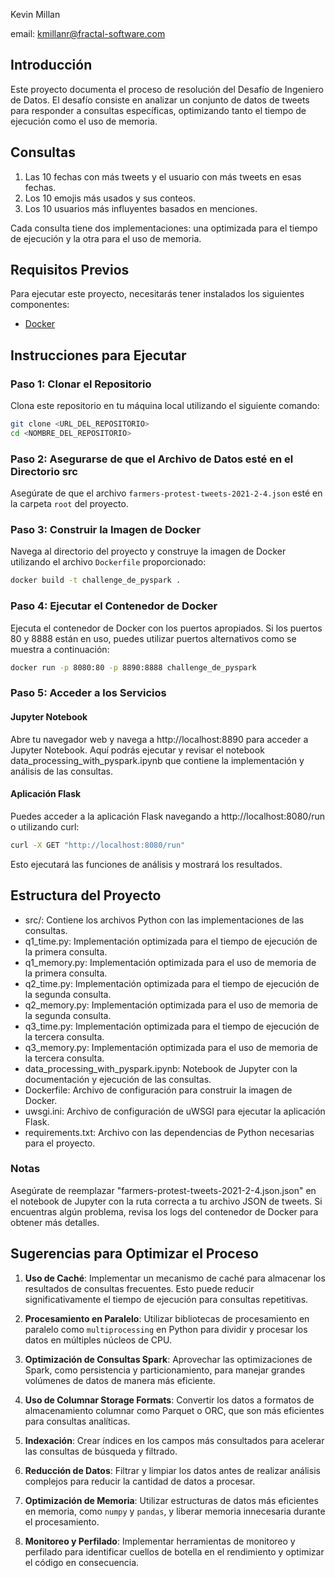Kevin Millan

email: kmillanr@fractal-software.com


## Introducción
Este proyecto documenta el proceso de resolución del Desafío de Ingeniero de Datos. El desafío consiste en analizar un conjunto de datos de tweets para responder a consultas específicas, optimizando tanto el tiempo de ejecución como el uso de memoria.

## Consultas
1. Las 10 fechas con más tweets y el usuario con más tweets en esas fechas.
2. Los 10 emojis más usados y sus conteos.
3. Los 10 usuarios más influyentes basados en menciones.

Cada consulta tiene dos implementaciones: una optimizada para el tiempo de ejecución y la otra para el uso de memoria.

## Requisitos Previos

Para ejecutar este proyecto, necesitarás tener instalados los siguientes componentes:

- [Docker](https://www.docker.com/products/docker-desktop)

## Instrucciones para Ejecutar

### Paso 1: Clonar el Repositorio

Clona este repositorio en tu máquina local utilizando el siguiente comando:

```sh
git clone <URL_DEL_REPOSITORIO>
cd <NOMBRE_DEL_REPOSITORIO>
```
### Paso 2: Asegurarse de que el Archivo de Datos esté en el Directorio src
Asegúrate de que el archivo ```farmers-protest-tweets-2021-2-4.json``` esté en la carpeta ```root``` del proyecto.


### Paso 3: Construir la Imagen de Docker
Navega al directorio del proyecto y construye la imagen de Docker utilizando el archivo `Dockerfile` proporcionado:

```sh
docker build -t challenge_de_pyspark .
```

### Paso 4: Ejecutar el Contenedor de Docker
Ejecuta el contenedor de Docker con los puertos apropiados. Si los puertos 80 y 8888 están en uso, puedes utilizar puertos alternativos como se muestra a continuación:

```sh
docker run -p 8080:80 -p 8890:8888 challenge_de_pyspark
```

### Paso 5: Acceder a los Servicios
#### Jupyter Notebook
Abre tu navegador web y navega a http://localhost:8890 para acceder a Jupyter Notebook. Aquí podrás ejecutar y revisar el notebook data_processing_with_pyspark.ipynb que contiene la implementación y análisis de las consultas.

#### Aplicación Flask
Puedes acceder a la aplicación Flask navegando a http://localhost:8080/run o utilizando curl:

```sh
curl -X GET "http://localhost:8080/run"
```

Esto ejecutará las funciones de análisis y mostrará los resultados.

## Estructura del Proyecto

* src/: Contiene los archivos Python con las implementaciones de las consultas.
* q1_time.py: Implementación optimizada para el tiempo de ejecución de la primera consulta.
* q1_memory.py: Implementación optimizada para el uso de memoria de la primera consulta.
* q2_time.py: Implementación optimizada para el tiempo de ejecución de la segunda consulta.
* q2_memory.py: Implementación optimizada para el uso de memoria de la segunda consulta.
* q3_time.py: Implementación optimizada para el tiempo de ejecución de la tercera consulta.
* q3_memory.py: Implementación optimizada para el uso de memoria de la tercera consulta.
* data_processing_with_pyspark.ipynb: Notebook de Jupyter con la documentación y ejecución de las consultas.
* Dockerfile: Archivo de configuración para construir la imagen de Docker.
* uwsgi.ini: Archivo de configuración de uWSGI para ejecutar la aplicación Flask.
* requirements.txt: Archivo con las dependencias de Python necesarias para el proyecto.

### Notas
Asegúrate de reemplazar "farmers-protest-tweets-2021-2-4.json.json" en el notebook de Jupyter con la ruta correcta a tu archivo JSON de tweets.
Si encuentras algún problema, revisa los logs del contenedor de Docker para obtener más detalles.



## Sugerencias para Optimizar el Proceso

1. **Uso de Caché**: Implementar un mecanismo de caché para almacenar los resultados de consultas frecuentes. Esto puede reducir significativamente el tiempo de ejecución para consultas repetitivas.

2. **Procesamiento en Paralelo**: Utilizar bibliotecas de procesamiento en paralelo como `multiprocessing` en Python para dividir y procesar los datos en múltiples núcleos de CPU.

3. **Optimización de Consultas Spark**: Aprovechar las optimizaciones de Spark, como persistencia y particionamiento, para manejar grandes volúmenes de datos de manera más eficiente.

4. **Uso de Columnar Storage Formats**: Convertir los datos a formatos de almacenamiento columnar como Parquet o ORC, que son más eficientes para consultas analíticas.

5. **Indexación**: Crear índices en los campos más consultados para acelerar las consultas de búsqueda y filtrado.

6. **Reducción de Datos**: Filtrar y limpiar los datos antes de realizar análisis complejos para reducir la cantidad de datos a procesar.

7. **Optimización de Memoria**: Utilizar estructuras de datos más eficientes en memoria, como `numpy` y `pandas`, y liberar memoria innecesaria durante el procesamiento.

8. **Monitoreo y Perfilado**: Implementar herramientas de monitoreo y perfilado para identificar cuellos de botella en el rendimiento y optimizar el código en consecuencia.